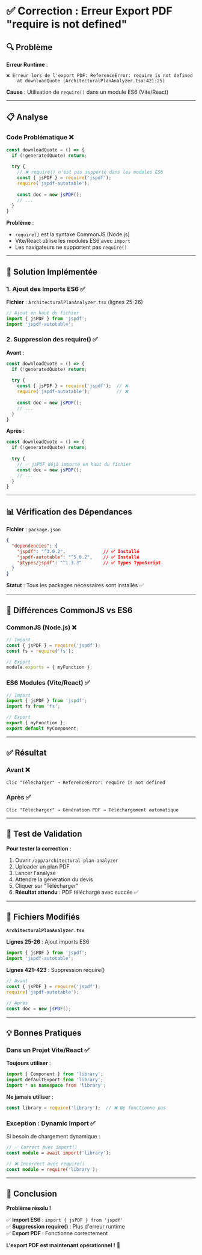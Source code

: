 # ✅ Correction : Erreur Export PDF "require is not defined"

## 🔍 Problème

**Erreur Runtime** :
```
❌ Erreur lors de l'export PDF: ReferenceError: require is not defined
    at downloadQuote (ArchitecturalPlanAnalyzer.tsx:421:25)
```

**Cause** : Utilisation de `require()` dans un module ES6 (Vite/React)

---

## 📋 Analyse

### **Code Problématique** ❌

```typescript
const downloadQuote = () => {
  if (!generatedQuote) return;
  
  try {
    // ❌ require() n'est pas supporté dans les modules ES6
    const { jsPDF } = require('jspdf');
    require('jspdf-autotable');
    
    const doc = new jsPDF();
    // ...
  }
}
```

**Problème** :
- `require()` est la syntaxe CommonJS (Node.js)
- Vite/React utilise les modules ES6 avec `import`
- Les navigateurs ne supportent pas `require()`

---

## 🔧 Solution Implémentée

### **1. Ajout des Imports ES6** ✅

**Fichier** : `ArchitecturalPlanAnalyzer.tsx` (lignes 25-26)

```typescript
// Ajout en haut du fichier
import { jsPDF } from 'jspdf';
import 'jspdf-autotable';
```

### **2. Suppression des require()** ✅

**Avant** :
```typescript
const downloadQuote = () => {
  if (!generatedQuote) return;
  
  try {
    const { jsPDF } = require('jspdf');  // ❌
    require('jspdf-autotable');          // ❌
    
    const doc = new jsPDF();
    // ...
  }
}
```

**Après** :
```typescript
const downloadQuote = () => {
  if (!generatedQuote) return;
  
  try {
    // ✅ jsPDF déjà importé en haut du fichier
    const doc = new jsPDF();
    // ...
  }
}
```

---

## 📊 Vérification des Dépendances

**Fichier** : `package.json`

```json
{
  "dependencies": {
    "jspdf": "^3.0.2",              // ✅ Installé
    "jspdf-autotable": "^5.0.2",    // ✅ Installé
    "@types/jspdf": "^1.3.3"        // ✅ Types TypeScript
  }
}
```

**Statut** : Tous les packages nécessaires sont installés ✅

---

## 🎯 Différences CommonJS vs ES6

### **CommonJS (Node.js)** ❌
```javascript
// Import
const { jsPDF } = require('jspdf');
const fs = require('fs');

// Export
module.exports = { myFunction };
```

### **ES6 Modules (Vite/React)** ✅
```javascript
// Import
import { jsPDF } from 'jspdf';
import fs from 'fs';

// Export
export { myFunction };
export default MyComponent;
```

---

## ✅ Résultat

### **Avant** ❌
```
Clic "Télécharger" → ReferenceError: require is not defined
```

### **Après** ✅
```
Clic "Télécharger" → Génération PDF → Téléchargement automatique
```

---

## 🚀 Test de Validation

**Pour tester la correction** :

1. Ouvrir `/app/architectural-plan-analyzer`
2. Uploader un plan PDF
3. Lancer l'analyse
4. Attendre la génération du devis
5. Cliquer sur "Télécharger"
6. **Résultat attendu** : PDF téléchargé avec succès ✅

---

## 📝 Fichiers Modifiés

**`ArchitecturalPlanAnalyzer.tsx`**

**Lignes 25-26** : Ajout imports ES6
```typescript
import { jsPDF } from 'jspdf';
import 'jspdf-autotable';
```

**Lignes 421-423** : Suppression require()
```typescript
// Avant
const { jsPDF } = require('jspdf');
require('jspdf-autotable');

// Après
const doc = new jsPDF();
```

---

## 💡 Bonnes Pratiques

### **Dans un Projet Vite/React** ✅

**Toujours utiliser** :
```typescript
import { Component } from 'library';
import defaultExport from 'library';
import * as namespace from 'library';
```

**Ne jamais utiliser** :
```typescript
const library = require('library');  // ❌ Ne fonctionne pas
```

### **Exception : Dynamic Import** ✅

Si besoin de chargement dynamique :
```typescript
// ✅ Correct avec import()
const module = await import('library');

// ❌ Incorrect avec require()
const module = require('library');
```

---

## 🎉 Conclusion

**Problème résolu !**

✅ **Import ES6** : `import { jsPDF } from 'jspdf'`  
✅ **Suppression require()** : Plus d'erreur runtime  
✅ **Export PDF** : Fonctionne correctement  

**L'export PDF est maintenant opérationnel !** 🎉
